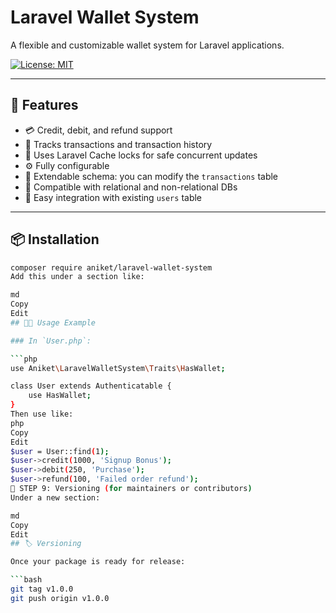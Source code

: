 # Laravel Wallet System

A flexible and customizable wallet system for Laravel applications.

[![License: MIT](https://img.shields.io/badge/License-MIT-blue.svg)](LICENSE)

---

## 🚀 Features

- 💳 Credit, debit, and refund support
- 📄 Tracks transactions and transaction history
- 🔐 Uses Laravel Cache locks for safe concurrent updates
- ⚙️ Fully configurable
- 🧱 Extendable schema: you can modify the `transactions` table
- 💾 Compatible with relational and non-relational DBs
- 🧪 Easy integration with existing `users` table

---

## 📦 Installation

```bash
composer require aniket/laravel-wallet-system
Add this under a section like:

md
Copy
Edit
## 👨‍💻 Usage Example

### In `User.php`:

```php
use Aniket\LaravelWalletSystem\Traits\HasWallet;

class User extends Authenticatable {
    use HasWallet;
}
Then use like:
php
Copy
Edit
$user = User::find(1);
$user->credit(1000, 'Signup Bonus');
$user->debit(250, 'Purchase');
$user->refund(100, 'Failed order refund');
🔹 STEP 9: Versioning (for maintainers or contributors)
Under a new section:

md
Copy
Edit
## 🏷️ Versioning

Once your package is ready for release:

```bash
git tag v1.0.0
git push origin v1.0.0
